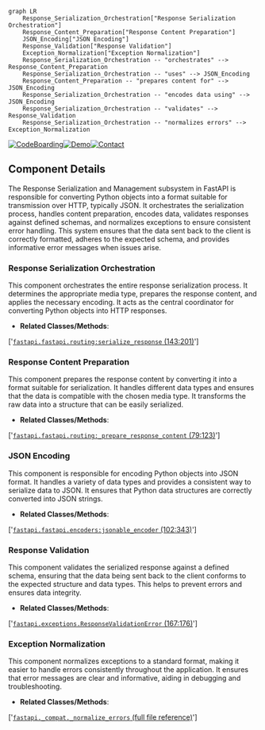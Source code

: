 ```mermaid
graph LR
    Response_Serialization_Orchestration["Response Serialization Orchestration"]
    Response_Content_Preparation["Response Content Preparation"]
    JSON_Encoding["JSON Encoding"]
    Response_Validation["Response Validation"]
    Exception_Normalization["Exception Normalization"]
    Response_Serialization_Orchestration -- "orchestrates" --> Response_Content_Preparation
    Response_Serialization_Orchestration -- "uses" --> JSON_Encoding
    Response_Content_Preparation -- "prepares content for" --> JSON_Encoding
    Response_Serialization_Orchestration -- "encodes data using" --> JSON_Encoding
    Response_Serialization_Orchestration -- "validates" --> Response_Validation
    Response_Serialization_Orchestration -- "normalizes errors" --> Exception_Normalization
```
[![CodeBoarding](https://img.shields.io/badge/Generated%20by-CodeBoarding-9cf?style=flat-square)](https://github.com/CodeBoarding/GeneratedOnBoardings)[![Demo](https://img.shields.io/badge/Try%20our-Demo-blue?style=flat-square)](https://www.codeboarding.org/demo)[![Contact](https://img.shields.io/badge/Contact%20us%20-%20codeboarding@gmail.com-lightgrey?style=flat-square)](mailto:codeboarding@gmail.com)

## Component Details

The Response Serialization and Management subsystem in FastAPI is responsible for converting Python objects into a format suitable for transmission over HTTP, typically JSON. It orchestrates the serialization process, handles content preparation, encodes data, validates responses against defined schemas, and normalizes exceptions to ensure consistent error handling. This system ensures that the data sent back to the client is correctly formatted, adheres to the expected schema, and provides informative error messages when issues arise.

### Response Serialization Orchestration
This component orchestrates the entire response serialization process. It determines the appropriate media type, prepares the response content, and applies the necessary encoding. It acts as the central coordinator for converting Python objects into HTTP responses.
- **Related Classes/Methods**:

['[`fastapi.fastapi.routing:serialize_response` (143:201)](https://github.com/fastapi/fastapi/blob/master/fastapi/routing.py#L143-L201)']

### Response Content Preparation
This component prepares the response content by converting it into a format suitable for serialization. It handles different data types and ensures that the data is compatible with the chosen media type. It transforms the raw data into a structure that can be easily serialized.
- **Related Classes/Methods**:

['[`fastapi.fastapi.routing:_prepare_response_content` (79:123)](https://github.com/fastapi/fastapi/blob/master/fastapi/routing.py#L79-L123)']

### JSON Encoding
This component is responsible for encoding Python objects into JSON format. It handles a variety of data types and provides a consistent way to serialize data to JSON. It ensures that Python data structures are correctly converted into JSON strings.
- **Related Classes/Methods**:

['[`fastapi.fastapi.encoders:jsonable_encoder` (102:343)](https://github.com/fastapi/fastapi/blob/master/fastapi/encoders.py#L102-L343)']

### Response Validation
This component validates the serialized response against a defined schema, ensuring that the data being sent back to the client conforms to the expected structure and data types. This helps to prevent errors and ensures data integrity.
- **Related Classes/Methods**:

['[`fastapi.exceptions.ResponseValidationError` (167:176)](https://github.com/fastapi/fastapi/blob/master/fastapi/exceptions.py#L167-L176)']

### Exception Normalization
This component normalizes exceptions to a standard format, making it easier to handle errors consistently throughout the application. It ensures that error messages are clear and informative, aiding in debugging and troubleshooting.
- **Related Classes/Methods**:

['[`fastapi._compat._normalize_errors` (full file reference)](https://github.com/fastapi/fastapi/blob/master/fastapi/_compat.py#LNone-LNone)']